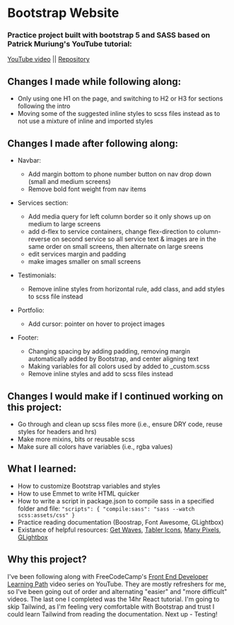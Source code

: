 # Bootstrap Website

### Practice project built with bootstrap 5 and SASS based on Patrick Muriung's YouTube tutorial:

[YouTube video](https://www.youtube.com/watch?v=iJKCj8uAHz8&list=PLWKjhJtqVAbmMuZ3saqRIBimAKIMYkt0E&index=11) ||
[Repository](https://github.com/MuriungiPatrick/Bootstrap-5-portfolio-template/tree/main)

## Changes I made while following along:

* Only using one H1 on the page, and switching to H2 or H3 for sections following the intro
* Moving some of the suggested inline styles to scss files instead as to not use a mixture of inline and imported styles

## Changes I made after following along:

* Navbar:
  * Add margin bottom to phone number button on nav drop down (small and medium screens)
  * Remove bold font weight from nav items
 
* Services section:
  * Add media query for left column border so it only shows up on medium to large screens
  * add d-flex to service containers, change flex-direction to column-reverse on second service so all service text & images are in the same order on small screens, then alternate on large sreens
  * edit services margin and padding
  * make images smaller on small screens
 
* Testimonials:
  * Remove inline styles from horizontal rule, add class, and add styles to scss file instead

* Portfolio:
  * Add cursor: pointer on hover to project images

* Footer:
  * Changing spacing by adding padding, removing margin automatically added by Bootstrap, and center aligning text
  * Making variables for all colors used by added to _custom.scss
  * Remove inline styles and add to scss files instead

## Changes I would make if I continued working on this project:

* Go through and clean up scss files more (i.e., ensure DRY code, reuse styles for headers and hrs)
* Make more mixins, bits or reusable scss
* Make sure all colors have variables (i.e., rgba values)

## What I learned:
* How to customize Bootstrap variables and styles
* How to use Emmet to write HTML quicker
* How to write a script in package.json to compile sass in a specified folder and file:
`
  "scripts": {
    "compile:sass": "sass --watch scss:assets/css"
  }
`
* Practice reading documentation (Boostrap, Font Awesome, GLightbox)
* Existance of helpful resources: [Get Waves](https://getwaves.io/), [Tabler Icons](https://tablericons.com/), [Many Pixels](https://www.manypixels.co/gallery), [GLightbox](https://biati-digital.github.io/glightbox/)

## Why this project?

I've been following along with FreeCodeCamp's [Front End Developer Learning Path](https://www.youtube.com/playlist?list=PLWKjhJtqVAbmMuZ3saqRIBimAKIMYkt0E) video series on YouTube. They are mostly refreshers for me, so I've been going out of order and alternating "easier" and "more difficult" videos. The last one I completed was the 14hr React tutorial. I'm going to skip Tailwind, as I'm feeling very comfortable with Bootstrap and trust I could learn Tailwind from reading the documentation. Next up - Testing!


